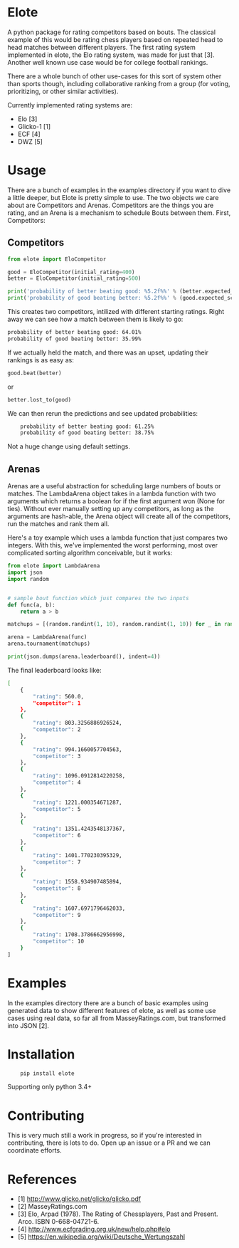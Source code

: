 Elote
=====

A python package for rating competitors based on bouts. The classical example of this would be rating chess players based
on repeated head to head matches between different players. The first rating system implemented in elote, the Elo rating
system, was made for just that [3]. Another well known use case would be for college football rankings.

There are a whole bunch of other use-cases for this sort of system other than sports though, including collaborative
ranking from a group (for voting, prioritizing, or other similar activities).

Currently implemented rating systems are:

 * Elo [3]
 * Glicko-1 [1]
 * ECF [4]
 * DWZ [5]

Usage
=====

There are a bunch of examples in the examples directory if you want to dive a little deeper, but 
Elote is pretty simple to use. The two objects we care about are Competitors and Arenas. Competitors 
are the things you are rating, and an Arena is a mechanism to schedule Bouts between them. First, Competitors:

Competitors
-----------

```python
from elote import EloCompetitor

good = EloCompetitor(initial_rating=400)
better = EloCompetitor(initial_rating=500)

print('probability of better beating good: %5.2f%%' % (better.expected_score(good) * 100, ))
print('probability of good beating better: %5.2f%%' % (good.expected_score(better) * 100, ))
```

This creates two competitors, intilized with different starting ratings. Right away we can see how a match
between them is likely to go:

```bash
probability of better beating good: 64.01%
probability of good beating better: 35.99%
```

If we actually held the match, and there was an upset, updating their rankings is as easy as:

```python
good.beat(better)
```

or

```python
better.lost_to(good)
```

We can then rerun the predictions and see updated probabilities:

```bash
    probability of better beating good: 61.25%
    probability of good beating better: 38.75%
```

Not a huge change using default settings.

Arenas
------

Arenas are a useful abstraction for scheduling large numbers of bouts or matches. The LambdaArena object 
takes in a lambda function with two arguments which returns a boolean for if the first argument won (None for ties). Without 
ever manually setting up any competitors, as long as the arguments are hash-able, the Arena object will create
all of the competitors, run the matches and rank them all. 

Here's a toy example which uses a lambda function that just compares two integers. With this, we've implemented
the worst performing, most over complicated sorting algorithm conceivable, but it works:

```python
from elote import LambdaArena
import json
import random


# sample bout function which just compares the two inputs
def func(a, b):
    return a > b

matchups = [(random.randint(1, 10), random.randint(1, 10)) for _ in range(1000)]

arena = LambdaArena(func)
arena.tournament(matchups)

print(json.dumps(arena.leaderboard(), indent=4))
```

The final leaderboard looks like:

```bash
[
    {
        "rating": 560.0,
        "competitor": 1
    },
    {
        "rating": 803.3256886926524,
        "competitor": 2
    },
    {
        "rating": 994.1660057704563,
        "competitor": 3
    },
    {
        "rating": 1096.0912814220258,
        "competitor": 4
    },
    {
        "rating": 1221.000354671287,
        "competitor": 5
    },
    {
        "rating": 1351.4243548137367,
        "competitor": 6
    },
    {
        "rating": 1401.770230395329,
        "competitor": 7
    },
    {
        "rating": 1558.934907485894,
        "competitor": 8
    },
    {
        "rating": 1607.6971796462033,
        "competitor": 9
    },
    {
        "rating": 1708.3786662956998,
        "competitor": 10
    }
]
```


Examples
========

In the examples directory there are a bunch of basic examples using generated data to show different features of elote,
as well as some use cases using real data, so far all from MasseyRatings.com, but transformed into JSON [2].

Installation
============

```bash
    pip install elote
```

Supporting only python 3.4+

Contributing
============

This is very much still a work in progress, so if you're interested in contributing, there is lots to do. Open up an
issue or a PR and we can coordinate efforts.

References
==========

 - [1] http://www.glicko.net/glicko/glicko.pdf
 - [2] MasseyRatings.com
 - [3] Elo, Arpad (1978). The Rating of Chessplayers, Past and Present. Arco. ISBN 0-668-04721-6.
 - [4] http://www.ecfgrading.org.uk/new/help.php#elo
 - [5] https://en.wikipedia.org/wiki/Deutsche_Wertungszahl
